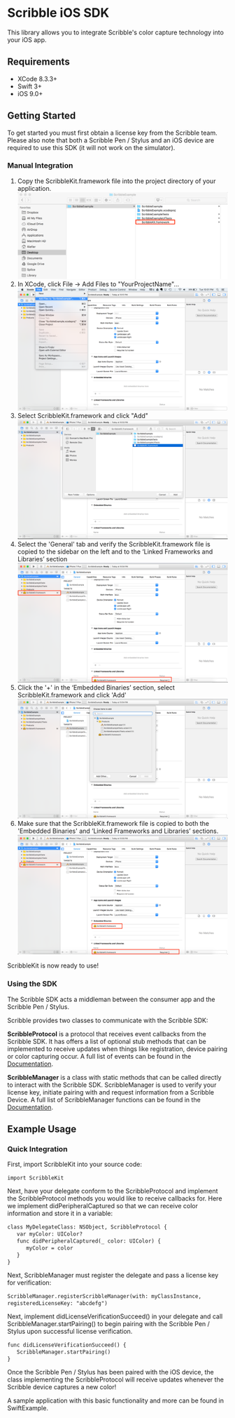 
# Scribble iOS SDK

This library allows you to integrate Scribble's color capture technology into your iOS app. 

## Requirements

 - XCode 8.3.3+
 - Swift 3+
 - iOS  9.0+

## Getting Started

To get started you must first obtain a license key from the Scribble team. 
Please also note that both a Scribble Pen / Stylus and an iOS device are required to use this SDK (it will not work on the simulator). 

### Manual Integration
1. Copy the ScribbleKit.framework file into the project directory of your application.
![screenshot 1](/Screenshots/add_to_directory.png?raw=true)
2.	In XCode, click File -> Add Files to "YourProjectName"...
![screenshot 2](/Screenshots/add_files.png?raw=true)
3. Select ScribbleKit.framework and click "Add"
![screenshot 3](/Screenshots/select_framework.png?raw=true)
4. Select the 'General' tab and verify the ScribbleKit.framework file is copied to the sidebar on the left and to the ‘Linked Frameworks and Libraries’ section
![screenshot 4](/Screenshots/added_to_project.png?raw=true)
5.	Click the '+' in the ‘Embedded Binaries’ section, select ScribbleKit.framework and click 'Add'
![screenshot 5](/Screenshots/add_to_embedded_binaries.png?raw=true)
6.	Make sure that the ScribbleKit.framework file is copied to both the 'Embedded Binaries' and ‘Linked Frameworks and Libraries’ sections.
![screenshot 6](/Screenshots/final_state.png?raw=true)

ScribbleKit is now ready to use!

### Using the SDK

The Scribble SDK acts a middleman between the consumer app and the Scribble Pen / Stylus.

Scribble provides two classes to communicate with the Scribble SDK:

**ScribbleProtocol** is a protocol that receives event callbacks from the Scribble SDK. It has offers a list of optional stub methods that can be implemented to receive updates when things like registration, device pairing or color capturing occur. A full list of events can be found in the [Documentation](../Documentation.md).

**ScribbleManager** is a class with static methods that can be called directly to interact with the Scribble SDK. ScribbleManager is used to verify your license key, initiate pairing with and request information from a Scribble Device. A full list of ScribbleManager functions can be found in the [Documentation](../Documentation.md).

## Example Usage

### Quick Integration

First, import ScribbleKit into your source code:

    import ScribbleKit

Next, have your delegate conform to the ScribbleProtocol and implement the ScribbleProtocol methods you would like to receive callbacks for. Here we implement didPeripheralCaptured so that we can receive color information and store it in a variable:

    class MyDelegateClass: NSObject, ScribbleProtocol {
       var myColor: UIColor?
       func didPeripheralCaptured(_ color: UIColor) {
          myColor = color
       }
    }

Next, ScribbleManager must register the delegate and pass a license key for verification:

    ScribbleManager.registerScribbleManager(with: myClassInstance, registeredLicenseKey: "abcdefg")
   
Next, implement didLicenseVerificationSucceed() in your delegate and call ScribbleManager.startPairing() to begin pairing with the Scribble Pen / Stylus upon successful license verification.
      
    func didLicenseVerificationSucceed() {
       ScribbleManager.startPairing()
    }

Once the Scribble Pen / Stylus has been paired with the iOS device, the class implementing the ScribbleProtocol will receive updates whenever the Scribble device captures a new color!

A sample application with this basic functionality and more can be found in SwiftExample.
